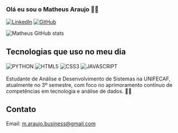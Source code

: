 ### Olá eu sou o Matheus Araujo 👨‍💻

[![Linkedln](https://img.shields.io/badge/LinkedIn-0077B5?style=for-the-badge&logo=linkedin&logoColor=white)](https://www.linkedin.com/in/theeusaraujoo0/)
[![GitHub](https://img.shields.io/badge/GitHub-100000?style=for-the-badge&logo=github&logoColor=white)](https://github.com/matheusaraujobusiness)

![Matheus GitHub stats](https://github-readme-stats.vercel.app/api?username=matheusaraujobusiness&show_icons=true&theme=dracula)

## Tecnologias que uso no meu dia

<div style="display: inline_block">
<img align="center" alt="PYTHON" src="https://img.shields.io/badge/Python-14354C?style=for-the-badge&logo=python&logoColor=white" />
<img align="center" alt="HTML5" src="https://img.shields.io/badge/HTML5-E34F26?style=for-the-badge&logo=html5&logoColor=white"/>
<img align="center" alt="CSS3" src="https://img.shields.io/badge/CSS3-1572B6?style=for-the-badge&logo=css3&logoColor=white"/>
<img align="center" alt="JAVASCRIPT" src="https://img.shields.io/badge/JavaScript-F7DF1E?style=for-the-badge&logo=javascript&logoColor=black"/>

</div> <br>
Estudante de Análise e Desenvolvimento de Sistemas na UNIFECAF, atualmente no 3º semestre, com foco no aprimoramento contínuo de competências em tecnologia e análise de dados. </>🧑‍💻

## Contato

Email: m.araujo.business@gmail.com

